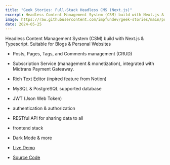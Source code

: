 ```yaml
---
title: "Geek Stories: Full-Stack Headless CMS (Next.js)"
excerpt: Headless Content Management System (CSM) build with Next.js & Typescript.
image: https://raw.githubusercontent.com/impfundev/geek-stories/main/public/screenshoot.png
date: 2024-05-25
---
```


Headless Content Management System (CSM) build with Next.js & Typescript. Suitable for Blogs & Personal Websites

- Posts, Pages, Tags, and Comments management (CRUD)
- Subscription Service (management & monetization), integrated with Midtrans Payment Gateaway.
- Rich Text Editor (inpired feature from Notion)
- MySQL & PostgreSQL supported database
- JWT (Json Web Token)
- authentication & authorization
- RESTful API for sharing data to all
- frontend stack
- Dark Mode & more

- [Live Demo](https://geek-stories.vercel.app)
- [Source Code](https://github.com/impfundev/geek-stories)
